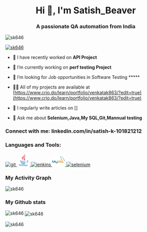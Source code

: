 <h1 align="center">Hi 👋, I'm Satish_Beaver</h1>
<h3 align="center">A passionate QA automation from India</h3>

<p align="left"> <img src="https://komarev.com/ghpvc/?username=sk646&label=Profile%20views&color=0e75b6&style=flat" alt="sk646" /> </p>

<p align="left"> <a href="https://github.com/ryo-ma/github-profile-trophy"><img src="https://github-profile-trophy.vercel.app/?username=sk646" alt="sk646" /></a> </p>

- 🔭 I have recently worked on **API Project**

- 👯 I’m currently working on **perf testing Project**

- 🤝 I’m looking for Job opportunities in Software Testing  *****

- 👨‍💻 All of my projects are available at [https://www.crio.do/learn/portfolio/venkatak863/?edit=true](https://www.crio.do/learn/portfolio/venkatak863/?edit=true)

- 📝 I regularly write articles on []

- 💬 Ask me about **Selenium,Java,My SQL,Git,Mannual testing**

<h3 align="left">Connect with me: linkedin.com/in/satish-k-101821212</h3>
<p align="left">
</p>

<h3 align="left">Languages and Tools:</h3>
<p align="left"> <a href="https://git-scm.com/" target="_blank" rel="noreferrer"> <img src="https://www.vectorlogo.zone/logos/git-scm/git-scm-icon.svg" alt="git" width="40" height="40"/> </a> <a href="https://www.java.com" target="_blank" rel="noreferrer"> <img src="https://raw.githubusercontent.com/devicons/devicon/master/icons/java/java-original.svg" alt="java" width="40" height="40"/> </a> <a href="https://www.jenkins.io" target="_blank" rel="noreferrer"> <img src="https://www.vectorlogo.zone/logos/jenkins/jenkins-icon.svg" alt="jenkins" width="40" height="40"/> </a> <a href="https://www.mysql.com/" target="_blank" rel="noreferrer"> <img src="https://raw.githubusercontent.com/devicons/devicon/master/icons/mysql/mysql-original-wordmark.svg" alt="mysql" width="40" height="40"/> </a> <a href="https://www.selenium.dev" target="_blank" rel="noreferrer"> <img src="https://raw.githubusercontent.com/detain/svg-logos/780f25886640cef088af994181646db2f6b1a3f8/svg/selenium-logo.svg" alt="selenium" width="40" height="40"/> </a> </p>

<h3 align="left">My Activity Graph</h3>
<img src="https://github-readme-activity-graph.vercel.app/graph?username=sk646&bg_color=ffcfe9&color=9e4c98&line=9e4c98&point=403d3d&area=true&hide_border=true" alt="sk646" />

<h3 align="left">My Github stats</h3>

<p><img align="left" src="https://github-readme-stats.vercel.app/api/top-langs?username=sk646&show_icons=true&locale=en&layout=compact" alt="sk646" /></p>

<p>&nbsp;<img align="center" src="https://github-readme-stats.vercel.app/api?username=sk646&show_icons=true&locale=en" alt="sk646" /></p>

<p><img align="center" src="https://github-readme-streak-stats.herokuapp.com/?user=sk646&" alt="sk646" /></p>
